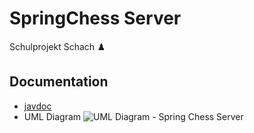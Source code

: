 # SpringChess Server
Schulprojekt Schach ♟️

## Documentation
* [javdoc](https://marcelheim.github.io/springchess-server/docs/javadoc/)
* UML Diagram
![UML Diagram - Spring Chess Server](https://marcelheim.github.io/springchess-server/docs/uml/SpringChess%20Server.png)
